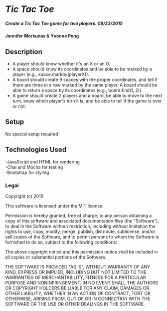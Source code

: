 # _Tic Tac Toe_

##### Create a Tic Tac Toe game for two players. 09/23/2015

#### Jennifer Morkunas & Yvonne Peng

## Description
* A player should know whether it's an X or an O.<br>
* A space should know its coordinates and be able to be marked by a player (e.g., space.markby(playerX)).<br>
* A board should create 9 spaces with the proper coordinates, and tell if there are three in a row marked by the same player. A board should be able to return a space by its coordinates (e.g., board.find(1, 2)).<br>
* A game should create 2 players and a board, be able to move to the next turn, know which player's turn it is, and be able to tell if the game is over or not.<br>


## Setup

No special setup required

## Technologies Used

-JavaScript and HTML for rendering<br>
-Chai and Mocha for testing<br>
-Bootstrap for styling


### Legal



Copyright (c) 2015 <Authors>

This software is licensed under the MIT license.

Permission is hereby granted, free of charge, to any person obtaining a copy
of this software and associated documentation files (the "Software"), to deal
in the Software without restriction, including without limitation the rights
to use, copy, modify, merge, publish, distribute, sublicense, and/or sell
copies of the Software, and to permit persons to whom the Software is
furnished to do so, subject to the following conditions:

The above copyright notice and this permission notice shall be included in
all copies or substantial portions of the Software.

THE SOFTWARE IS PROVIDED "AS IS", WITHOUT WARRANTY OF ANY KIND, EXPRESS OR
IMPLIED, INCLUDING BUT NOT LIMITED TO THE WARRANTIES OF MERCHANTABILITY,
FITNESS FOR A PARTICULAR PURPOSE AND NONINFRINGEMENT. IN NO EVENT SHALL THE
AUTHORS OR COPYRIGHT HOLDERS BE LIABLE FOR ANY CLAIM, DAMAGES OR OTHER
LIABILITY, WHETHER IN AN ACTION OF CONTRACT, TORT OR OTHERWISE, ARISING FROM,
OUT OF OR IN CONNECTION WITH THE SOFTWARE OR THE USE OR OTHER DEALINGS IN
THE SOFTWARE.
